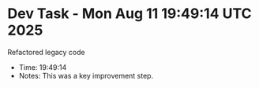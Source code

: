 # Dev Task - Mon Aug 11 19:49:14 UTC 2025
Refactored legacy code
- Time: 19:49:14
- Notes: This was a key improvement step.
